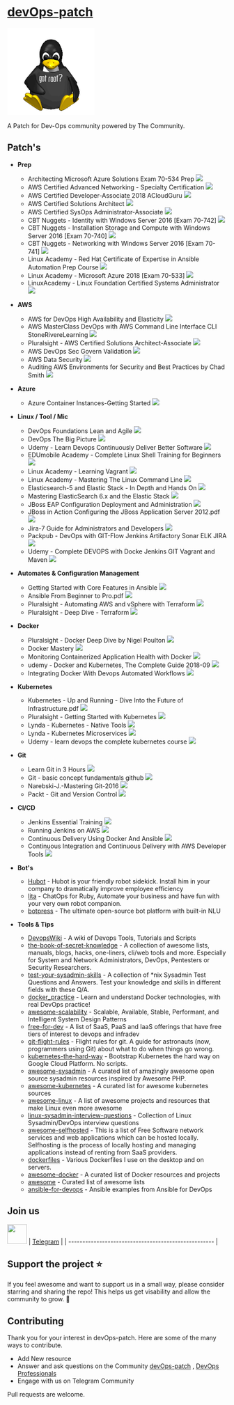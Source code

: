 # [**devOps-patch**](https://t.me/devOpsPatch)

<a href="url"><img src="./tux-root.png"  height="200" width="200" ></a>

A Patch for Dev-Ops community powered by The Community.

## Patch's

- **Prep**
   - Architecting Microsoft Azure Solutions Exam 70-534 Prep  [![](https://cdnjs.cloudflare.com/ajax/libs/open-iconic/1.1.1/png/cloud-download-2x.png)](http://bit.ly/2VwyAUC)
   - AWS Certified Advanced Networking - Specialty Certification  [![](https://cdnjs.cloudflare.com/ajax/libs/open-iconic/1.1.1/png/cloud-download-2x.png)](http://bit.ly/2GS70gX)
   - AWS Certified Developer-Associate 2018 ACloudGuru [![](https://cdnjs.cloudflare.com/ajax/libs/open-iconic/1.1.1/png/cloud-download-2x.png)](http://bit.ly/2LPdj3O)
   - AWS Certified Solutions Architect [![](https://cdnjs.cloudflare.com/ajax/libs/open-iconic/1.1.1/png/cloud-download-2x.png)](http://bit.ly/2Au3Udq)
   - AWS Certified SysOps Administrator-Associate [![](https://cdnjs.cloudflare.com/ajax/libs/open-iconic/1.1.1/png/cloud-download-2x.png)](http://bit.ly/2SBcr5B)
   - CBT Nuggets - Identity with Windows Server 2016 [Exam 70-742] [![](https://cdnjs.cloudflare.com/ajax/libs/open-iconic/1.1.1/png/cloud-download-2x.png)](http://bit.ly/2C0YIh7)
   - CBT Nuggets - Installation Storage and Compute with Windows Server 2016 [Exam 70-740] [![](https://cdnjs.cloudflare.com/ajax/libs/open-iconic/1.1.1/png/cloud-download-2x.png)](http://bit.ly/2F8TIKA)
   - CBT Nuggets - Networking with Windows Server 2016 [Exam 70-741] [![](https://cdnjs.cloudflare.com/ajax/libs/open-iconic/1.1.1/png/cloud-download-2x.png)](http://bit.ly/2GVdyM0)
   - Linux Academy - Red Hat Certificate of Expertise in Ansible Automation Prep Course [![](https://cdnjs.cloudflare.com/ajax/libs/open-iconic/1.1.1/png/cloud-download-2x.png)](http://bit.ly/2LW7kdK)
   - Linux Academy - Microsoft Azure 2018 [Exam 70-533] [![](https://cdnjs.cloudflare.com/ajax/libs/open-iconic/1.1.1/png/cloud-download-2x.png)](http://bit.ly/2LSVW1Y)
   - LinuxAcademy - Linux Foundation Certified Systems Administrator [![](https://cdnjs.cloudflare.com/ajax/libs/open-iconic/1.1.1/png/cloud-download-2x.png)](http://bit.ly/2R7NwKa)

- **AWS**
  - AWS for DevOps High Availability and Elasticity [![](https://cdnjs.cloudflare.com/ajax/libs/open-iconic/1.1.1/png/cloud-download-2x.png)](http://bit.ly/2SBcr5B)
  - AWS MasterClass DevOps with AWS Command Line Interface CLI StoneRivereLearning [![](https://cdnjs.cloudflare.com/ajax/libs/open-iconic/1.1.1/png/cloud-download-2x.png)](http://bit.ly/2LP1gn4)
  - Pluralsight - AWS Certified Solutions Architect-Associate [![](https://cdnjs.cloudflare.com/ajax/libs/open-iconic/1.1.1/png/cloud-download-2x.png)](http://bit.ly/2RaVFO5)
  - AWS DevOps Sec Govern Validation [![](https://cdnjs.cloudflare.com/ajax/libs/open-iconic/1.1.1/png/cloud-download-2x.png)](http://bit.ly/2QqpIvJ)
  - AWS Data Security [![](https://cdnjs.cloudflare.com/ajax/libs/open-iconic/1.1.1/png/cloud-download-2x.png)](http://bit.ly/2LRmh0u)
  - Auditing AWS Environments for Security and Best Practices by Chad Smith [![](https://cdnjs.cloudflare.com/ajax/libs/open-iconic/1.1.1/png/cloud-download-2x.png)](http://bit.ly/2CRXtmd)

- **Azure**
  - Azure Container Instances-Getting Started [![](https://cdnjs.cloudflare.com/ajax/libs/open-iconic/1.1.1/png/cloud-download-2x.png)](http://bit.ly/2FaxzMS)

- **Linux / Tool / Mic**
  - DevOps Foundations Lean and Agile [![](https://cdnjs.cloudflare.com/ajax/libs/open-iconic/1.1.1/png/cloud-download-2x.png)](http://bit.ly/2F9jcse)
  - DevOps The Big Picture [![](https://cdnjs.cloudflare.com/ajax/libs/open-iconic/1.1.1/png/cloud-download-2x.png)](http://bit.ly/2LYQ1c5)
  - Udemy - Learn Devops Continuously Deliver Better Software [![](https://cdnjs.cloudflare.com/ajax/libs/open-iconic/1.1.1/png/cloud-download-2x.png)](http://bit.ly/2R6Ixtf)
  - EDUmobile Academy - Complete Linux Shell Training for Beginners [![](https://cdnjs.cloudflare.com/ajax/libs/open-iconic/1.1.1/png/cloud-download-2x.png)](http://bit.ly/2RyaOrZ)
  - Linux Academy - Learning Vagrant [![](https://cdnjs.cloudflare.com/ajax/libs/open-iconic/1.1.1/png/cloud-download-2x.png)](http://bit.ly/2sbYr6x)
  - Linux Academy - Mastering The Linux Command Line [![](https://cdnjs.cloudflare.com/ajax/libs/open-iconic/1.1.1/png/cloud-download-2x.png)](http://bit.ly/2AxNrVF)
  - Elasticsearch-5 and Elastic Stack - In Depth and Hands On [![](https://cdnjs.cloudflare.com/ajax/libs/open-iconic/1.1.1/png/cloud-download-2x.png)](http://bit.ly/2Axv7Mo)
  - Mastering ElasticSearch 6.x and the Elastic Stack [![](https://cdnjs.cloudflare.com/ajax/libs/open-iconic/1.1.1/png/cloud-download-2x.png)](http://bit.ly/2TwNzvS)
  - JBoss EAP Configuration Deployment and Administration [![](https://cdnjs.cloudflare.com/ajax/libs/open-iconic/1.1.1/png/cloud-download-2x.png)](http://bit.ly/2F98Bxu)
  - JBoss in Action Configuring the JBoss Application Server 2012.pdf [![](https://cdnjs.cloudflare.com/ajax/libs/open-iconic/1.1.1/png/cloud-download-2x.png)](http://bit.ly/2TsvgYE)
  - Jira-7 Guide for Administrators and Developers [![](https://cdnjs.cloudflare.com/ajax/libs/open-iconic/1.1.1/png/cloud-download-2x.png)](http://bit.ly/2VthVkA)
  - Packpub - DevOps with GIT-Flow Jenkins Artifactory Sonar ELK JIRA [![](https://cdnjs.cloudflare.com/ajax/libs/open-iconic/1.1.1/png/cloud-download-2x.png)](http://bit.ly/2Av7PXq)
  - Udemy - Complete DEVOPS with Docke Jenkins GIT Vagrant and Maven [![](https://cdnjs.cloudflare.com/ajax/libs/open-iconic/1.1.1/png/cloud-download-2x.png)](http://bit.ly/2s950XJ)

- **Automates & Configuration Management**
  - Getting Started with Core Features in Ansible [![](https://cdnjs.cloudflare.com/ajax/libs/open-iconic/1.1.1/png/cloud-download-2x.png)](http://bit.ly/2GVbPX6)
  - Ansible From Beginner to Pro.pdf [![](https://cdnjs.cloudflare.com/ajax/libs/open-iconic/1.1.1/png/cloud-download-2x.png)](http://bit.ly/2F9Cqhl)
  - Pluralsight - Automating AWS and vSphere with Terraform [![](https://cdnjs.cloudflare.com/ajax/libs/open-iconic/1.1.1/png/cloud-download-2x.png)](http://bit.ly/2Tsor9m)
  - Pluralsight - Deep Dive - Terraform [![](https://cdnjs.cloudflare.com/ajax/libs/open-iconic/1.1.1/png/cloud-download-2x.png)](http://bit.ly/2VtndfT)
  
- **Docker**
  - Pluralsight - Docker Deep Dive by Nigel Poulton  [![](https://cdnjs.cloudflare.com/ajax/libs/open-iconic/1.1.1/png/cloud-download-2x.png)](http://bit.ly/2FaZOtV)
  - Docker Mastery [![](https://cdnjs.cloudflare.com/ajax/libs/open-iconic/1.1.1/png/cloud-download-2x.png)](http://bit.ly/2Vy7X1A)
  - Monitoring Containerized Application Health with Docker [![](https://cdnjs.cloudflare.com/ajax/libs/open-iconic/1.1.1/png/cloud-download-2x.png)](http://bit.ly/2ReEnjb)
  - udemy - Docker and Kubernetes, The Complete Guide 2018-09 [![](https://cdnjs.cloudflare.com/ajax/libs/open-iconic/1.1.1/png/cloud-download-2x.png)](http://bit.ly/2AtKo0Q)
  - Integrating Docker With Devops Automated Workflows [![](https://cdnjs.cloudflare.com/ajax/libs/open-iconic/1.1.1/png/cloud-download-2x.png)](http://bit.ly/2SybiLY)

- **Kubernetes**
  - Kubernetes - Up and Running - Dive Into the Future of Infrastructure.pdf [![](https://cdnjs.cloudflare.com/ajax/libs/open-iconic/1.1.1/png/cloud-download-2x.png)](http://bit.ly/2RefWSY)
  - Pluralsight - Getting Started with Kubernetes [![](https://cdnjs.cloudflare.com/ajax/libs/open-iconic/1.1.1/png/cloud-download-2x.png)](http://bit.ly/2AxSENs)
  - Lynda - Kubernetes - Native Tools [![](https://cdnjs.cloudflare.com/ajax/libs/open-iconic/1.1.1/png/cloud-download-2x.png)](http://bit.ly/2QmhQLO)
  - Lynda - Kubernetes Microservices [![](https://cdnjs.cloudflare.com/ajax/libs/open-iconic/1.1.1/png/cloud-download-2x.png)](http://bit.ly/2F8GPQR)
  - Udemy - learn devops the complete kubernetes course [![](https://cdnjs.cloudflare.com/ajax/libs/open-iconic/1.1.1/png/cloud-download-2x.png)](http://bit.ly/2Vx6NTG)
  
- **Git**
  - Learn Git in 3 Hours  [![](https://cdnjs.cloudflare.com/ajax/libs/open-iconic/1.1.1/png/cloud-download-2x.png)](http://bit.ly/2sbE9dp)
  - Git - basic concept fundamentals github [![](https://cdnjs.cloudflare.com/ajax/libs/open-iconic/1.1.1/png/cloud-download-2x.png)](http://bit.ly/2F8W6ll)
  - Narebski-J.-Mastering Git-2016 [![](https://cdnjs.cloudflare.com/ajax/libs/open-iconic/1.1.1/png/cloud-download-2x.png)](http://bit.ly/2LTaKOr)
  - Packt - Git and Version Control [![](https://cdnjs.cloudflare.com/ajax/libs/open-iconic/1.1.1/png/cloud-download-2x.png)](http://bit.ly/2TuGJ9X)

- **CI/CD**
  - Jenkins Essential Training [![](https://cdnjs.cloudflare.com/ajax/libs/open-iconic/1.1.1/png/cloud-download-2x.png)](http://bit.ly/2CPbdy9)
  - Running Jenkins on AWS [![](https://cdnjs.cloudflare.com/ajax/libs/open-iconic/1.1.1/png/cloud-download-2x.png)](http://bit.ly/2GWiXCm)
  - Continuous Delivery Using Docker And Ansible [![](https://cdnjs.cloudflare.com/ajax/libs/open-iconic/1.1.1/png/cloud-download-2x.png)](http://bit.ly/2sknSmN)
  - Continuous Integration and Continuous Delivery with AWS Developer Tools [![](https://cdnjs.cloudflare.com/ajax/libs/open-iconic/1.1.1/png/cloud-download-2x.png)](http://bit.ly/2sc0Qhz)
  
- **Bot's**
  - [Hubot](https://hubot.github.com) - Hubot is your friendly robot sidekick. Install him in your company to dramatically improve employee efficiency
  - [lita](https://github.com/litaio/lita) - ChatOps for Ruby, Automate your business and have fun with your very own robot companion.
  - [botpress](https://github.com/botpress/botpress) - The ultimate open-source bot platform with built-in NLU 

- **Tools & Tips**
  - [DevopsWiki](https://github.com/Leo-G/DevopsWiki) - A wiki of Devops Tools, Tutorials and Scripts
  - [the-book-of-secret-knowledge](https://github.com/trimstray/the-book-of-secret-knowledge) - A collection of awesome lists, manuals, blogs, hacks, one-liners, cli/web tools and more. Especially for System and Network Administrators, DevOps, Pentesters or Security Researchers.
  - [test-your-sysadmin-skills](https://github.com/trimstray/test-your-sysadmin-skills) - A collection of *nix Sysadmin Test Questions and Answers. Test your knowledge and skills in different fields with these Q/A.
  - [docker_practice](https://github.com/yeasy/docker_practice) - Learn and understand Docker technologies, with real DevOps practice! 
  - [awesome-scalability](https://github.com/binhnguyennus/awesome-scalability) - Scalable, Available, Stable, Performant, and Intelligent System Design Patterns
  - [free-for-dev](https://github.com/ripienaar/free-for-dev) - A list of SaaS, PaaS and IaaS offerings that have free tiers of interest to devops and infradev
  - [git-flight-rules](https://github.com/k88hudson/git-flight-rules) - Flight rules for git. A guide for astronauts (now, programmers using Git) about what to do when things go wrong.
  - [kubernetes-the-hard-way](https://github.com/kelseyhightower/kubernetes-the-hard-way) - Bootstrap Kubernetes the hard way on Google Cloud Platform. No scripts.
  - [awesome-sysadmin](https://github.com/kahun/awesome-sysadmin) - A curated list of amazingly awesome open source sysadmin resources inspired by Awesome PHP.
  - [awesome-kubernetes](https://github.com/ramitsurana/awesome-kubernetes) - A curated list for awesome kubernetes sources
  - [awesome-linux](https://github.com/aleksandar-todorovic/awesome-linux) - A list of awesome projects and resources that make Linux even more awesome
  - [linux-sysadmin-interview-questions](https://github.com/chassing/linux-sysadmin-interview-questions) - Collection of Linux Sysadmin/DevOps interview questions
  - [awesome-selfhosted](https://github.com/Kickball/awesome-selfhosted) - This is a list of Free Software network services and web applications which can be hosted locally. Selfhosting is the process of locally hosting and managing applications instead of renting from SaaS providers.
  - [dockerfiles](https://github.com/jessfraz/dockerfiles) - Various Dockerfiles I use on the desktop and on servers.
  - [awesome-docker](https://github.com/veggiemonk/awesome-docker) - A curated list of Docker resources and projects 
  - [awesome](https://github.com/sindresorhus/awesome) - Curated list of awesome lists
  - [ansible-for-devops](https://github.com/geerlingguy/ansible-for-devops) - Ansible examples from Ansible for DevOps



## Join us
<a href="https://t.me/devOpsPatch"><img src="https://upload.wikimedia.org/wikipedia/commons/8/82/Telegram_logo.svg"  height="45" width="45" ></a>
|  [Telegram](https://t.me/devOpsPatch)  | 
| ---------------------------------------------------- |

## Support the project ⭐

If you feel awesome and want to support us in a small way, please consider starring and sharing the repo! This helps us get visability and allow the community to grow. 🙏

## Contributing

Thank you for your interest in devOps-patch. Here are some of the many ways to contribute.

- Add New resource
- Answer and ask questions on the Community [devOps-patch](https://t.me/devOpsPatch) , [DevOps Professionals](https://t.me/DevOpsProfessionals)
- Engage with us on Telegram Community

Pull requests are welcome.





